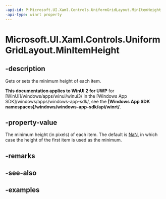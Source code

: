 ```yaml
---
-api-id: P:Microsoft.UI.Xaml.Controls.UniformGridLayout.MinItemHeight
-api-type: winrt property
---
```


# Microsoft.UI.Xaml.Controls.UniformGridLayout.MinItemHeight

<!--
public double MinItemHeight { get; set; }
-->

## -description

Gets or sets the minimum height of each item.

**This documentation applies to WinUI 2 for UWP** for [WinUI]/windows/apps/winui/winui3/ in the [Windows App SDK]/windows/apps/windows-app-sdk/, see the **[Windows App SDK namespaces]/windows/windows-app-sdk/api/winrt/**.

## -property-value

The minimum height (in pixels) of each item. The default is [NaN](/dotnet/api/system.double.nan?view=dotnet-uwp-10.0&preserve-view=true), in which case the height of the first item is used as the minimum.

## -remarks

## -see-also

## -examples

